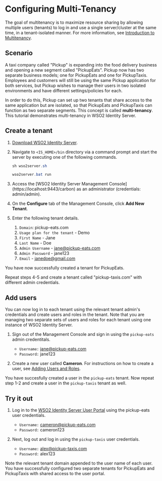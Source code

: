# Configuring Multi-Tenancy

The goal of multitenancy is to maximize resource sharing by allowing multiple users (tenants) to log in and use a single server/cluster at the same time, in a tenant-isolated manner. For more information, see [Introduction to Multitenancy](../../administer/introduction-to-multitenancy).

## Scenario

A taxi company called "Pickup" is expanding into the food delivery business and opening a new segment called "PickupEats". Pickup now has two separate business models; one for PickupEats and one for PickupTaxis. Employees and customers will still be using the same Pickup application for both services, but Pickup wishes to manage their users in two isolated environments and have different settings/policies for each. 

In order to do this, Pickup can set up two tenants that share access to the same application but are isolated, so that PickupEats and PickupTaxis can function as two separate segments. This concept is called **multi-tenancy**.  This tutorial demonstrates multi-tenancy in WSO2 Identity Server. 

## Create a tenant

1. [Download WSO2 Identity Server](https://wso2.com/identity-and-access-management/).

2. Navigate to `<IS_HOME>/bin` directory via a command prompt and start the server by executing one of the following commands.

    ``` java tab="Linux/MacOS"
    sh wso2server.sh
    ```

    ``` java tab="Windows"
    wso2server.bat run
    ```

3. Access the [WSO2 Identity Server Management Console] (https://localhost:9443/carbon) as an administrator (credentials: admin/admin).

4. On the **Configure** tab of the Management Console, click **Add New Tenant**. 

5. Enter the following tenant details.
    1. `Domain`: pickup-eats.com
    2. `Usage plan for the tenant` - Demo
    3. `First Name` - Jane
    4. `Last Name` - Doe
    5. `Admin Username` - jane@pickup-eats.com
    6. `Admin Password` - jane123
    7. `Email` - janedoe@gmail.com

You have now successfully created a tenant for PickupEats. 
    
Repeat steps 4-5 and create a tenant called "pickup-taxis.com" with different admin credentials. 

## Add users

You can now log in to each tenant using the relevant tenant admin's credentials and create users and roles in the tenant. Note that you are managing two separate sets of users and roles for each tenant using one instance of WSO2 Identity Server.

1. Sign out of the Management Console and sign in using the `pickup-eats` admin credentitals.

    - `Username:` jane@pickup-eats.com
    - `Password:` jane123

2. Create a new user called **Cameron**. For instructions on how to create a user, see [Adding Users and Roles](../../learn/adding-users-and-roles#create-a-user). 

You have succesfully created a user in the `pickup-eats` tenant. Now repeat step 1-2 and create a user in the `pickup-taxis` tenant as well. 

## Try it out

1. Log in to the [WSO2 Identity Server User Portal](https://localhost:9443/user-portal) using the pickup-eats user
 credentials.

    - `Username:` cameron@pickup-eats.com
    - `Password:` cameron123

2. Next, log out and log in using the `pickup-taxis` user credentials. 

    - `Username:` alex@pickup-taxis.com
    - `Password:` alex123

Note the relevant tenant domain appended to the user name of each user. You have successfully configured two separate
 tenants for PickupEats and PickupTaxis with shared access to the user portal.






